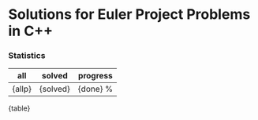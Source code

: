 # Solutions for Euler Project Problems in C++

### Statistics
|all|solved|progress|
|-|-|-|
|{allp}|{solved}|{done} %|

{table}